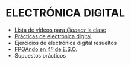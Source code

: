 # ELECTRÓNICA DIGITAL


- [Lista de vídeos para _flippear_ la clase](videosed/videosed.md)
- [Prácticas de electrónica digital](Practicas/practicas.md)
- Ejercicios de electrónica digital resueltos
- [FPGAndo en 4º de E.S.O.](https://github.com/angelmicelti/FPGAndo-por-la-E.S.O.)
- Supuestos prácticos
